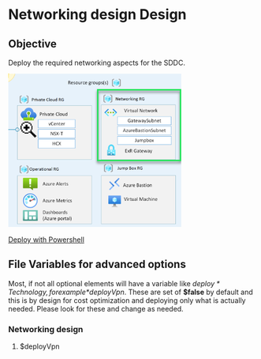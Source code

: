 # Networking design Design

## Objective

Deploy the required networking aspects for the SDDC.

![azure-vmware-eslz-networking-focus](images/azure-vmware-eslz-architecture-networking.png)

[Deploy with Powershell](deploy.ps1)  

## File Variables for advanced options

Most, if not all optional elements will have a variable like *$deploy*Technology, for example *$deployVpn*. These are set of **$false** by default and this is by design for cost optimization and deploying only what is actually needed. Please look for these and change as needed.  

### Networking design

1. $deployVpn